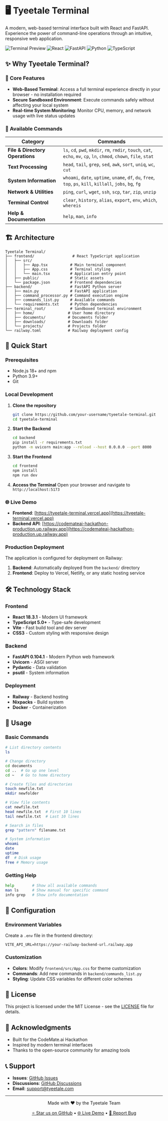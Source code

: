 # 🖥️ Tyeetale Terminal

A modern, web-based terminal interface built with React and FastAPI. Experience the power of command-line operations through an intuitive, responsive web application.

![Terminal Preview](https://img.shields.io/badge/Terminal-Web%20Based-blue)
![React](https://img.shields.io/badge/React-18.3.1-61dafb)
![FastAPI](https://img.shields.io/badge/FastAPI-0.104.1-009688)
![Python](https://img.shields.io/badge/Python-3.9+-3776ab)
![TypeScript](https://img.shields.io/badge/TypeScript-5.0+-3178c6)

## ✨ Why Tyeetale Terminal?

### 🎯 **Core Features**
- **Web-Based Terminal**: Access a full terminal experience directly in your browser - no installation required
- **Secure Sandboxed Environment**: Execute commands safely without affecting your local system
- **Real-time System Monitoring**: Monitor CPU, memory, and network usage with live status updates

### 🚀 **Available Commands**

| Category | Commands |
|----------|----------|
| **File & Directory Operations** | `ls`, `cd`, `pwd`, `mkdir`, `rm`, `rmdir`, `touch`, `cat`, `echo`, `mv`, `cp`, `ln`, `chmod`, `chown`, `file`, `stat` |
| **Text Processing** | `head`, `tail`, `grep`, `sed`, `awk`, `sort`, `uniq`, `wc`, `cut` |
| **System Information** | `whoami`, `date`, `uptime`, `uname`, `df`, `du`, `free`, `top`, `ps`, `kill`, `killall`, `jobs`, `bg`, `fg` |
| **Network & Utilities** | `ping`, `curl`, `wget`, `ssh`, `scp`, `tar`, `zip`, `unzip` |
| **Terminal Control** | `clear`, `history`, `alias`, `export`, `env`, `which`, `whereis` |
| **Help & Documentation** | `help`, `man`, `info` |

## 🏗️ Architecture

```
Tyeetale Terminal/
├── frontend/                 # React TypeScript application
│   ├── src/
│   │   ├── App.tsx          # Main terminal component
│   │   ├── App.css          # Terminal styling
│   │   └── main.tsx         # Application entry point
│   ├── public/              # Static assets
│   └── package.json         # Frontend dependencies
├── backend/                 # FastAPI Python server
│   ├── main.py              # FastAPI application
│   ├── command_processor.py # Command execution engine
│   ├── commands_list.py     # Available commands
│   └── requirements.txt     # Python dependencies
├── terminal_root/           # Sandboxed terminal environment
│   ├── home/               # User home directory
│   ├── documents/          # Documents folder
│   ├── downloads/          # Downloads folder
│   └── projects/           # Projects folder
└── railway.toml            # Railway deployment config
```

## 🚀 Quick Start

### Prerequisites
- Node.js 18+ and npm
- Python 3.9+
- Git

### Local Development

1. **Clone the repository**
   ```bash
   git clone https://github.com/your-username/tyeetale-terminal.git
   cd tyeetale-terminal
   ```

2. **Start the Backend**
   ```bash
   cd backend
   pip install -r requirements.txt
   python -m uvicorn main:app --reload --host 0.0.0.0 --port 8000
   ```

3. **Start the Frontend**
   ```bash
   cd frontend
   npm install
   npm run dev
   ```

4. **Access the Terminal**
   Open your browser and navigate to `http://localhost:5173`

### 🌐 **Live Demo**
- **Frontend**: [https://tyeetale-terminal.vercel.app](https://tyeetale-terminal.vercel.app)
- **Backend API**: [https://codemateai-hackathon-production.up.railway.app](https://codemateai-hackathon-production.up.railway.app)

### Production Deployment

The application is configured for deployment on Railway:

1. **Backend**: Automatically deployed from the `backend/` directory
2. **Frontend**: Deploy to Vercel, Netlify, or any static hosting service

## 🛠️ Technology Stack

### Frontend
- **React 18.3.1** - Modern UI framework
- **TypeScript 5.0+** - Type-safe development
- **Vite** - Fast build tool and dev server
- **CSS3** - Custom styling with responsive design

### Backend
- **FastAPI 0.104.1** - Modern Python web framework
- **Uvicorn** - ASGI server
- **Pydantic** - Data validation
- **psutil** - System information

### Deployment
- **Railway** - Backend hosting
- **Nixpacks** - Build system
- **Docker** - Containerization

## 📖 Usage

### Basic Commands
```bash
# List directory contents
ls

# Change directory
cd documents
cd ..  # Go up one level
cd ~   # Go to home directory

# Create files and directories
touch newfile.txt
mkdir newfolder

# View file contents
cat newfile.txt
head newfile.txt  # First 10 lines
tail newfile.txt  # Last 10 lines

# Search in files
grep "pattern" filename.txt

# System information
whoami
date
uptime
df  # Disk usage
free # Memory usage
```

### Getting Help
```bash
help        # Show all available commands
man ls      # Show manual for specific command
info grep   # Show info documentation
```

## 🔧 Configuration

### Environment Variables
Create a `.env` file in the frontend directory:
```env
VITE_API_URL=https://your-railway-backend-url.railway.app
```

### Customization
- **Colors**: Modify `frontend/src/App.css` for theme customization
- **Commands**: Add new commands in `backend/commands_list.py`
- **Styling**: Update CSS variables for different color schemes


## 📝 License

This project is licensed under the MIT License - see the [LICENSE](LICENSE) file for details.

## 🙏 Acknowledgments

- Built for the CodeMate.ai Hackathon
- Inspired by modern terminal interfaces
- Thanks to the open-source community for amazing tools

## 📞 Support

- **Issues**: [GitHub Issues](https://github.com/skylancer76/CodeMate.ai-Hackathon/issues)
- **Discussions**: [GitHub Discussions](https://github.com/skylancer76/CodeMate.ai-Hackathon/discussions)
- **Email**: support@tyeetale.com

---

<div align="center">
  <p>Made with ❤️ by the Tyeetale Team</p>
  <p>
    <a href="https://github.com/skylancer76/CodeMate.ai-Hackathon">⭐ Star us on GitHub</a>
    •
    <a href="https://tyeetale-terminal.vercel.app">🌐 Live Demo</a>
    •
    <a href="https://github.com/skylancer76/CodeMate.ai-Hackathon/issues">🐛 Report Bug</a>
  </p>
</div>